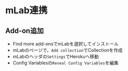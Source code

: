 # mLab連携

## Add-on追加
* Find more add-onsでmLabを選択してインストール
* mLabのページで、`Add collection`でCollectionを作成
* mLabのヘッダの`Settings`でHerokuへ移動
* Config Variablesの`Reveal Config Variables`を編集